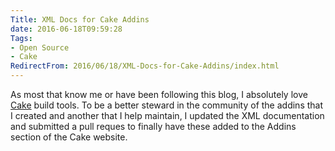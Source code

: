 ```yaml
---
Title: XML Docs for Cake Addins
date: 2016-06-18T09:59:28
Tags:
- Open Source
- Cake
RedirectFrom: 2016/06/18/XML-Docs-for-Cake-Addins/index.html
---
```


As most that know me or have been following this blog, I absolutely love [Cake](http://cakebuild.net/) build tools. To be a better steward in the community of the addins that I created and another that I help maintain, I updated the XML documentation and submitted a pull reques to finally have these added to the Addins section of the Cake website.
